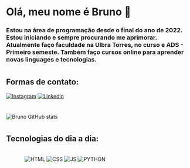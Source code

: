 
# Olá, meu nome é Bruno 👋 
### Estou na área de programação desde o final do ano de 2022. Estou iniciando e sempre procurando me aprimorar. Atualmente faço faculdade na Ulbra Torres, no curso e ADS - Primeiro semeste. Também faço cursos online para aprender novas linguages e tecnologias.

#

## Formas de contato:
[![Instagram](https://img.shields.io/badge/Instagram-E4405F?style=for-the-badge&logo=instagram&logoColor=white)](https://www.instagram.com/o.bruno_ramos/)
[![Linkedin](https://img.shields.io/badge/LinkedIn-0077B5?style=for-the-badge&logo=linkedin&logoColor=white)](https://www.linkedin.com/in/bruno-ramos-7b74ab1a3/)

#
![Bruno GitHub stats](https://github-readme-stats.vercel.app/api?username=oBrunoRamos&show_icons=true&theme=tokyonight)

#

## Tecnologias do dia a dia:

<div style="display: inline-block; margin-left: 10%;"><br>
    <img alt="HTML" src="https://img.shields.io/badge/HTML5-E34F26?style=for-the-badge&logo=html5&logoColor=white">
    <img alt="CSS" src="https://img.shields.io/badge/CSS3-1572B6?style=for-the-badge&logo=css3&logoColor=white">
    <img alt="JS" src="https://img.shields.io/badge/JavaScript-F7DF1E?style=for-the-badge&logo=javascript&logoColor=black">
    <img alt="PYTHON" src="https://img.shields.io/badge/Python-14354C?style=for-the-badge&logo=python&logoColor=white">
</div>
